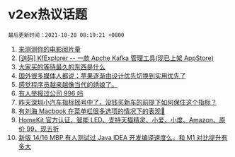 # v2ex热议话题

`最后更新时间：2021-10-28 08:19:21 +0800`

1. [来测测你的电影阅片量](https://www.v2ex.com/t/810849)
1. [[送码] KfExplorer -- 一款 Apche Kafka 管理工具(现已上架 AppStore)](https://www.v2ex.com/t/810855)
1. [大家买的等待最久的东西是什么](https://www.v2ex.com/t/810844)
1. [国外很多媒体人都说：苹果逐渐由设计优先切换到实用优先了](https://www.v2ex.com/t/810842)
1. [感觉程序员越来越像当代的绣娘了。](https://www.v2ex.com/t/810841)
1. [有人举报过公司 996 吗](https://www.v2ex.com/t/810923)
1. [昨天深圳小汽车指标摇号中了，没钱买新车的前提下如何保住这个指标？](https://www.v2ex.com/t/810851)
1. [有刘海 Macbook 在菜单栏很多选项的情况下的表现🤣](https://www.v2ex.com/t/810814)
1. [HomeKit 官方认证、智能 LED、支持天猫精灵、小爱、小度、Amazon、原价 99，现五折](https://www.v2ex.com/t/811039)
1. [新版 14/16 MBP 有人测试过 Java IDEA 开发编译速度么，和 M1 对比提升有多大](https://www.v2ex.com/t/810990)

